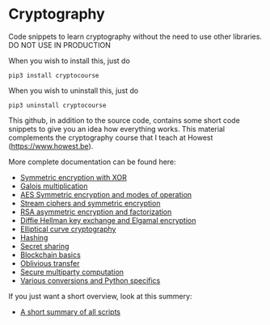 # Cryptography
Code snippets to learn cryptography without the need to use other libraries. DO NOT USE IN PRODUCTION

When you wish to install this, just do 
```
pip3 install cryptocourse
```

When you wish to uninstall this, just do 
```
pip3 uninstall cryptocourse
```

This github, in addition to the source code, contains some short code snippets to give you an idea how everything works. This material complements the cryptography course that I teach at Howest (https://www.howest.be).

More complete documentation can be found here:

* [Symmetric encryption with XOR](xor.md)
* [Galois multiplication](Galois.md)
* [AES Symmetric encryption and modes of operation](aes.md)
* [Stream ciphers and symmetric encryption](stream.md)
* [RSA asymmetric encryption and factorization](RSA.md)
* [Diffie Hellman key exchange and Elgamal encryption](diffie.md)
* [Elliptical curve cryptography](ec.md)
* [Hashing](hashing.md)
* [Secret sharing](secretsharing.md)
* [Blockchain basics](blockchain.md)
* [Oblivious transfer](oblivious.md)
* [Secure multiparty computation](securemultiparty.md)
* [Various conversions and Python specifics](various.md)

If you just want a short overview, look at this summery:
* [A short summary of all scripts](summary.md)

